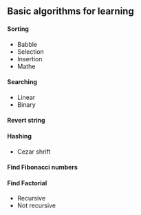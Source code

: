 Basic algorithms for learning
---------

#### Sorting
* Babble
* Selection
* Insertion
* Mathe

#### Searching
* Linear
* Binary

#### Revert string

#### Hashing
* Cezar shrift

#### Find Fibonacci numbers

#### Find Factorial
* Recursive
* Not recursive

####